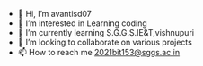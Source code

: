 - 👋 Hi, I’m avantisd07
- 👀 I’m interested in  Learning coding 
- 🌱 I’m currently learning  S.G.G.S.IE&T,vishnupuri
- 💞️ I’m looking to collaborate on various projects
- 📫 How to reach me 2021bit153@sggs.ac.in

<!---
aavdisd07/aavdisd07 is a ✨ special ✨ repository because its `README.md` (this file) appears on your GitHub profile.
You can click the Preview link to take a look at your changes.
--->
